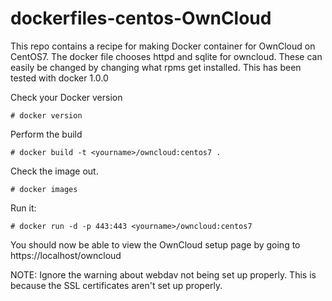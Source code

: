 dockerfiles-centos-OwnCloud
===========================

This repo contains a recipe for making Docker container for OwnCloud on CentOS7. 
The docker file chooses httpd and sqlite for owncloud. These can easily be changed
by changing what rpms get installed. This has been tested with docker 1.0.0 

Check your Docker version

    # docker version

Perform the build

    # docker build -t <yourname>/owncloud:centos7 .

Check the image out.

    # docker images

Run it:

    # docker run -d -p 443:443 <yourname>/owncloud:centos7

You should now be able to view the OwnCloud setup page by going to https://localhost/owncloud

NOTE: Ignore the warning about webdav not being set up properly. This is because the SSL 
      certificates aren't set up properly.

